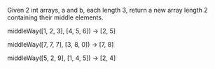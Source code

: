 Given 2 int arrays, a and b, each length 3, return a new array length 2 containing their middle elements.

middleWay([1, 2, 3], [4, 5, 6]) → [2, 5]

middleWay([7, 7, 7], [3, 8, 0]) → [7, 8]

middleWay([5, 2, 9], [1, 4, 5]) → [2, 4]
